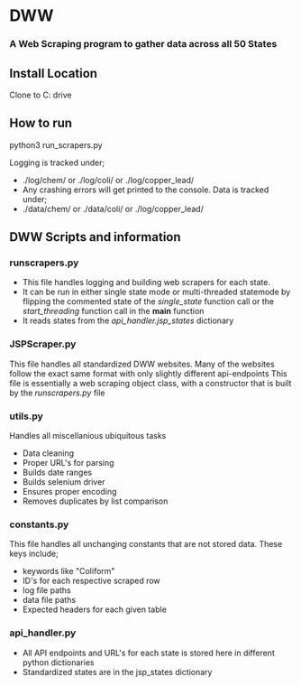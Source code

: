 # DWW
### A Web Scraping program to gather data across all 50 States
## Install Location
Clone to C: drive

## How to run
python3 run_scrapers.py 

Logging is tracked under;
  - ./log/chem/ or ./log/coli/ or ./log/copper_lead/
  - Any crashing errors will get printed to the console. 
Data is tracked under;
  - ./data/chem/ or ./data/coli/ or ./log/copper_lead/
## DWW Scripts and information
### runscrapers.py
- This file handles logging and building web scrapers for each state. 
- It can be run in either single state mode or multi-threaded statemode by flipping the commented state of the *single_state* function call
or the *start_threading* function call in the __main__ function
- It reads states from the *api_handler.jsp_states* dictionary
### JSPScraper.py
This file handles all standardized DWW websites. Many of the websites follow the exact same format with only slightly different api-endpoints
This file is essentially a web scraping object class, with a constructor that is built by the *runscrapers.py* file
### utils.py
Handles all miscellanious ubiquitous tasks
- Data cleaning
- Proper URL's for parsing
- Builds date ranges
- Builds selenium driver
- Ensures proper encoding
- Removes duplicates by list comparison
### constants.py
 This file handles all unchanging constants that are not stored data. These keys include;
  - keywords like "Coliform"
  - ID's for each respective scraped row
  - log file paths
  - data file paths
  - Expected headers for each given table
### api_handler.py
 - All API endpoints and URL's for each state is stored here in different python dictionaries
 - Standardized states are in the jsp_states dictionary
